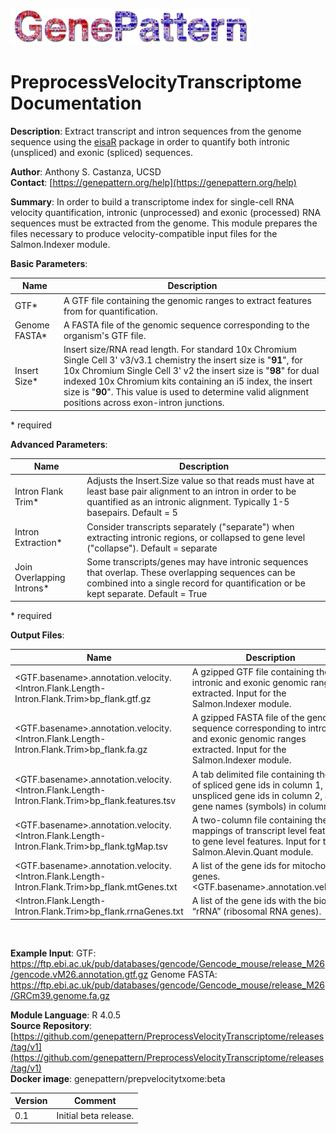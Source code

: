 ![](GPlogo.png)

# PreprocessVelocityTranscriptome Documentation

**Description**: Extract transcript and intron sequences from the genome sequence using the [eisaR](https://bioconductor.org/packages/release/bioc/html/eisaR.html)
package in order to quantify both intronic (unspliced) and exonic (spliced) sequences.

**Author**: Anthony S. Castanza, UCSD\
**Contact**: [https://genepattern.org/help](https://genepattern.org/help)

**Summary**: In order to build a transcriptome index for single-cell RNA velocity quantification,
intronic (unprocessed) and exonic (processed) RNA sequences must be extracted from the
genome. This module prepares the files necessary to produce velocity-compatible input files for
the Salmon.Indexer module.

**Basic Parameters**:

| Name          | Description                                                                                                                                                                                                                                                                                                                                                           |
|---------------|-----------------------------------------------------------------------------------------------------------------------------------------------------------------------------------------------------------------------------------------------------------------------------------------------------------------------------------------------------------------------|
| GTF*          | A GTF file containing the genomic ranges to extract features from for quantification.                                                                                                                                                                                                                                                                                 |
| Genome FASTA* | A FASTA file of the genomic sequence corresponding to the organism's GTF file.                                                                                                                                                                                                                                                                                        |
| Insert Size*  | 	Insert size/RNA read length. For standard 10x Chromium Single Cell 3' v3/v3.1 chemistry the insert size is "**91**", for 10x Chromium Single Cell 3' v2 the insert size is "**98**" for dual indexed 10x Chromium kits containing an i5 index, the insert size is "**90**". This value is used to determine valid alignment positions across exon-intron junctions. |

\* required

**Advanced Parameters**:

| Name                      | Description                                                                                                                                                                              |       
|---------------------------|------------------------------------------------------------------------------------------------------------------------------------------------------------------------------------------|
| Intron Flank Trim*        | Adjusts the Insert.Size value so that reads must have at least base pair alignment to an intron in order to be quantified as an intronic alignment. Typically 1-5 basepairs. Default = 5 |
| Intron Extraction*        | Consider transcripts separately ("separate") when extracting intronic regions, or collapsed to gene level ("collapse"). Default = separate                                               |
| Join Overlapping Introns* | Some transcripts/genes may have intronic sequences that overlap. These overlapping sequences can be combined into a single record for quantification or be kept separate. Default = True |

\* required
<br>

**Output Files**:

| Name                                                                                            | Description                                                                                                                                         |
|-------------------------------------------------------------------------------------------------|-----------------------------------------------------------------------------------------------------------------------------------------------------|
| <GTF.basename>.annotation.velocity.<Intron.Flank.Length-Intron.Flank.Trim>bp_flank.gtf.gz       | A gzipped GTF file containing the intronic and exonic genomic ranges extracted. Input for the Salmon.Indexer module.                                |
| <GTF.basename>.annotation.velocity.<Intron.Flank.Length-Intron.Flank.Trim>bp_flank.fa.gz        | A gzipped FASTA file of the genomic sequence corresponding to intronic and exonic genomic ranges extracted. Input for the Salmon.Indexer module.    |
| <GTF.basename>.annotation.velocity.<Intron.Flank.Length-Intron.Flank.Trim>bp_flank.features.tsv | A tab delimited file containing the list of spliced gene ids in column 1, the unspliced gene ids in column 2, and gene names (symbols) in column 3. |
| <GTF.basename>.annotation.velocity.<Intron.Flank.Length-Intron.Flank.Trim>bp_flank.tgMap.tsv    | A two-column file containing the mappings of transcript level features to gene level features. Input for the Salmon.Alevin.Quant module.            |
| <GTF.basename>.annotation.velocity.<Intron.Flank.Length-Intron.Flank.Trim>bp_flank.mtGenes.txt  | A list of the gene ids for mitochondrial genes. <GTF.basename>.annotation.velocity.                                                                 |
| <Intron.Flank.Length-Intron.Flank.Trim>bp_flank.rrnaGenes.txt                                   | A list of the gene ids with the biotype “rRNA” (ribosomal RNA genes).                                                                               |

<br>

**Example Input**:
GTF: https://ftp.ebi.ac.uk/pub/databases/gencode/Gencode_mouse/release_M26/gencode.vM26.annotation.gtf.gz
Genome FASTA: https://ftp.ebi.ac.uk/pub/databases/gencode/Gencode_mouse/release_M26/GRCm39.genome.fa.gz

**Module Language**: R 4.0.5\
**Source Repository**: [https://github.com/genepattern/PreprocessVelocityTranscriptome/releases/tag/v1](https://github.com/genepattern/PreprocessVelocityTranscriptome/releases/tag/v1) \
**Docker image**: genepattern/prepvelocitytxome:beta

| **Version** | **Comment**           |
|-------------|-----------------------|
| 0.1         | Initial beta release. |
